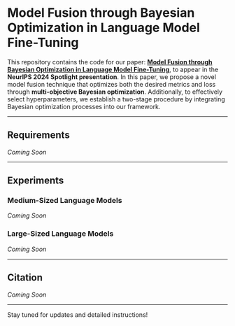 # Model Fusion through Bayesian Optimization in Language Model Fine-Tuning

This repository contains the code for our paper: **[Model Fusion through Bayesian Optimization in Language Model Fine-Tuning]()**, to appear in the **NeurIPS 2024 Spotlight presentation**. In this paper, we propose a novel model fusion technique that optimizes both the desired metrics and loss through **multi-objective Bayesian optimization**. Additionally, to effectively select hyperparameters, we establish a two-stage procedure by integrating Bayesian optimization processes into our framework.

---

## Requirements
*Coming Soon*

---

## Experiments

### Medium-Sized Language Models
*Coming Soon*

### Large-Sized Language Models
*Coming Soon*

---

## Citation
*Coming Soon*

---

Stay tuned for updates and detailed instructions!
